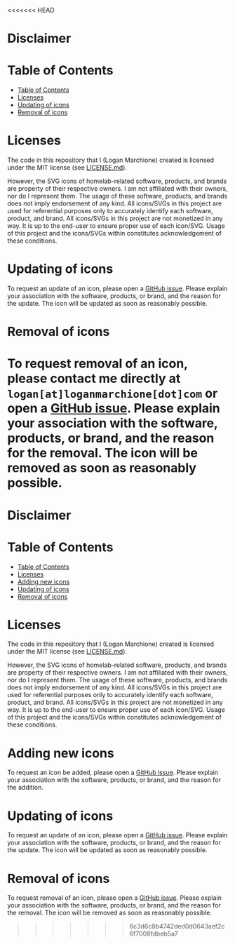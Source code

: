 <<<<<<< HEAD
# Disclaimer

# Table of Contents
- [Table of Contents](#table-of-contents)
- [Licenses](#licenses)
- [Updating of icons](#updating-of-icons)
- [Removal of icons](#removal-of-icons)

# Licenses

The code in this repository that I (Logan Marchione) created is licensed under the MIT license (see [LICENSE.md](LICENSE.md)).

However, the SVG icons of homelab-related software, products, and brands are property of their respective owners. I am not affiliated with their owners, nor do I represent them. The usage of these software, products, and brands does not imply endorsement of any kind. All icons/SVGs in this project are used for referential purposes only to accurately identify each software, product, and brand. All icons/SVGs in this project are not monetized in any way. It is up to the end-user to ensure proper use of each icon/SVG. Usage of this project and the icons/SVGs within constitutes acknowledgement of these conditions.

# Updating of icons

To request an update of an icon, please open a [GitHub issue](https://github.com/loganmarchione/homelab-svg-assets/issues). Please explain your association with the software, products, or brand, and the reason for the update. The icon will be updated as soon as reasonably possible.

# Removal of icons

To request removal of an icon, please contact me directly at `logan[at]loganmarchione[dot]com` or open a [GitHub issue](https://github.com/loganmarchione/homelab-svg-assets/issues). Please explain your association with the software, products, or brand, and the reason for the removal. The icon will be removed as soon as reasonably possible.
=======
# Disclaimer

# Table of Contents
- [Table of Contents](#table-of-contents)
- [Licenses](#licenses)
- [Adding new icons](#adding-new-icons)
- [Updating of icons](#updating-of-icons)
- [Removal of icons](#removal-of-icons)

# Licenses

The code in this repository that I (Logan Marchione) created is licensed under the MIT license (see [LICENSE.md](LICENSE.md)).

However, the SVG icons of homelab-related software, products, and brands are property of their respective owners. I am not affiliated with their owners, nor do I represent them. The usage of these software, products, and brands does not imply endorsement of any kind. All icons/SVGs in this project are used for referential purposes only to accurately identify each software, product, and brand. All icons/SVGs in this project are not monetized in any way. It is up to the end-user to ensure proper use of each icon/SVG. Usage of this project and the icons/SVGs within constitutes acknowledgement of these conditions.

# Adding new icons

To request an icon be added, please open a [GitHub issue](https://github.com/loganmarchione/homelab-svg-assets/issues/new/choose). Please explain your association with the software, products, or brand, and the reason for the addition.

# Updating of icons

To request an update of an icon, please open a [GitHub issue](https://github.com/loganmarchione/homelab-svg-assets/issues/new/choose). Please explain your association with the software, products, or brand, and the reason for the update. The icon will be updated as soon as reasonably possible.

# Removal of icons

To request removal of an icon, please open a [GitHub issue](https://github.com/loganmarchione/homelab-svg-assets/issues/new/choose). Please explain your association with the software, products, or brand, and the reason for the removal. The icon will be removed as soon as reasonably possible.
>>>>>>> 6c3d6c8b4742ded0d0643aef2c6f7008fdbeb5a7

